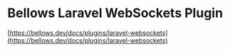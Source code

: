 # Bellows Laravel WebSockets Plugin

[https://bellows.dev/docs/plugins/laravel-websockets](https://bellows.dev/docs/plugins/laravel-websockets)

